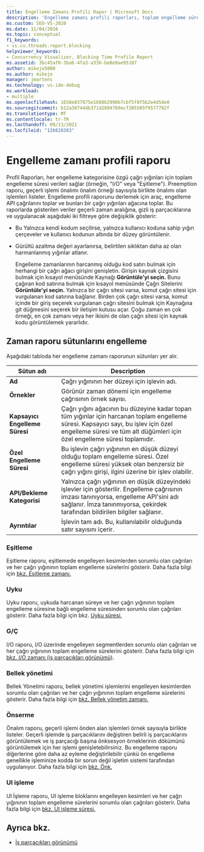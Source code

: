 ```yaml
---
title: Engelleme Zamanı Profili Rapor | Microsoft Docs
description: 'Engelleme zamanı profili raporları, toplam engelleme süresi verilerini sağlar. Altı rapor türü vardır: Eşitleme, Uyku, I/O, Bellek, Ön Bellek ve Kullanıcı Arabirimi.'
ms.custom: SEO-VS-2020
ms.date: 11/04/2016
ms.topic: conceptual
f1_keywords:
- vs.cv.threads.report.blocking
helpviewer_keywords:
- Concurrency Visualizer, Blocking Time Profile Report
ms.assetid: 3bc45af0-3ba6-4fa3-a336-be8e9ae95107
author: mikejo5000
ms.author: mikejo
manager: jmartens
ms.technology: vs-ide-debug
ms.workload:
- multiple
ms.openlocfilehash: 1658e837875e1688b2990b7cbf5f8f5b2e4d5de0
ms.sourcegitcommit: b12a38744db371d2894769ecf305585f9577792f
ms.translationtype: MT
ms.contentlocale: tr-TR
ms.lasthandoff: 09/13/2021
ms.locfileid: "126628383"
---
```

# <a name="blocking-time-profile-report"></a>Engelleme zamanı profili raporu
Profil Raporları, her engelleme kategorisine özgü çağrı yığınları için toplam engelleme süresi verileri sağlar (örneğin, "I/O" veya "Eşitleme"). Preemption raporu, geçerli işlemi önalımı önalım örneği sayısıyla birlikte önalımı olan işlemleri listeler. Engelleme profili raporunu derlemek için araç, engelleme API çağrılarını toplar ve bunları bir çağrı yığınları ağacına toplar. Bu raporlarda gösterilen veriler geçerli zaman aralığına, gizli iş parçacıklarına ve uygulanacak aşağıdaki iki filtreye göre değişiklik gösterir:

- Bu Yalnızca kendi kodum seçilirse, yalnızca kullanıcı koduna sahip yığın çerçeveler ve kullanıcı kodunun altında bir düzey görüntülenir.

- Gürültü azaltma değeri ayarlanırsa, belirtilen sıklıktan daha az olan harmanlanmış yığınlar atlanır.

  Engelleme zamanlarının harcanmış olduğu kod satırı bulmak için herhangi bir çağrı ağacı girişini genişletin. Girişin kaynak çizgisini bulmak için kısayol menüsünde Kaynağı **Görüntüle'yi seçin.** Bunu çağıran kod satırına bulmak için kısayol menüsünde Çağrı Sitelerini **Görüntüle'yi seçin.** Yalnızca bir çağrı sitesi varsa, komut çağrı sitesi için vurgulanan kod satırına bağlanır. Birden çok çağrı sitesi varsa, komut içinde bir giriş seçerek vurgulanan  çağrı sitesini bulmak için Kaynağına git düğmesini seçerek bir iletişim kutusu açar. Çoğu zaman en çok örneği, en çok zamanı veya her ikisini de olan çağrı sitesi için kaynak kodu görüntülemek yararlıdır.

## <a name="blocking-time-report-columns"></a>Zaman raporu sütunlarını engelleme
 Aşağıdaki tabloda her engelleme zamanı raporunun sütunları yer alır.

|Sütun adı|Description|
|-----------------|-----------------|
|**Ad**|Çağrı yığınının her düzeyi için işlevin adı.|
|**Örnekler**|Görünür zaman dönemi için engelleme çağrısının örnek sayısı.|
|**Kapsayıcı Engelleme Süresi**|Çağrı yığını ağacının bu düzeyine kadar topan tüm yığınlar için harcanan toplam engelleme süresi. Kapsayıcı sayı, bu işlev için özel engelleme süresi ve tüm alt düğümleri için özel engelleme süresi toplamıdır.|
|**Özel Engelleme Süresi**|Bu işlevin çağrı yığınının en düşük düzeyi olduğu toplam engelleme süresi. Özel engelleme süresi yüksek olan benzersiz bir çağrı yığını girişi, ilgini üzerine bir işlev olabilir.|
|**API/Bekleme Kategorisi**|Yalnızca çağrı yığınının en düşük düzeyindeki işlevler için gösterilir. Engelleme çağrısının imzası tanınıyorsa, engelleme API'sini adı sağlanır. İmza tanınmıyorsa, çekirdek tarafından bildirilen bilgiler sağlanır.|
|**Ayrıntılar**|İşlevin tam adı. Bu, kullanılabilir olduğunda satır sayısını içerir.|

### <a name="synchronization"></a>Eşitleme
 Eşitleme raporu, eşitlemede engelleyen kesimlerden sorumlu olan çağrıları ve her çağrı yığınının toplam engelleme sürelerini gösterir. Daha fazla bilgi için [bkz. Eşitleme zamanı.](../profiling/synchronization-time.md)

### <a name="sleep"></a>Uyku
 Uyku raporu, uykuda harcanan süreye ve her çağrı yığınının toplam engelleme süresine bağlı engelleme süresinden sorumlu olan çağrıları gösterir. Daha fazla bilgi için bkz. [Uyku süresi.](../profiling/sleep-time.md)

### <a name="io"></a>G/Ç
 I/O raporu, I/O üzerinde engelleyen segmentlerden sorumlu olan çağrıları ve her çağrı yığınının toplam engelleme sürelerini gösterir. Daha fazla bilgi için [bkz. I/O zamanı (iş parçacıkları görünümü)](../profiling/i-o-time-threads-view.md).

### <a name="memory-management"></a>Bellek yönetimi
 Bellek Yönetimi raporu, bellek yönetimi işlemlerini engelleyen kesimlerden sorumlu olan çağrıları ve her çağrı yığınının toplam engelleme sürelerini gösterir. Daha fazla bilgi için [bkz. Bellek yönetim zamanı.](../profiling/memory-management-time.md)

### <a name="preemption"></a>Önserme
 Önalım raporu, geçerli işlemi önden alan işlemleri örnek sayısıyla birlikte listeler.  Geçerli işlemde iş parçacıklarını değiştiren belirli iş parçacıklarını görüntülemek ve iş parçacığı başına önksesyon örneklerinin dökümünü görüntülemek için her işlemi genişletebilirsiniz. Bu engelleme raporu diğerlerine göre daha az eyleme değiştirilebilir çünkü ön engelleme genellikle işleminize kodda bir sorun değil işletim sistemi tarafından uygulanıyor. Daha fazla bilgi için [bkz. Önk.](../profiling/preemption-time.md)

### <a name="ui-processing"></a>UI işleme
 UI İşleme raporu, UI işleme bloklarını engelleyen kesimleri ve her çağrı yığınının toplam engelleme sürelerini sorumlu olan çağrıları gösterir. Daha fazla bilgi için [bkz. UI işleme süresi.](../profiling/ui-processing-time.md)

## <a name="see-also"></a>Ayrıca bkz.
- [İş parçacıkları görünümü](../profiling/threads-view-parallel-performance.md)